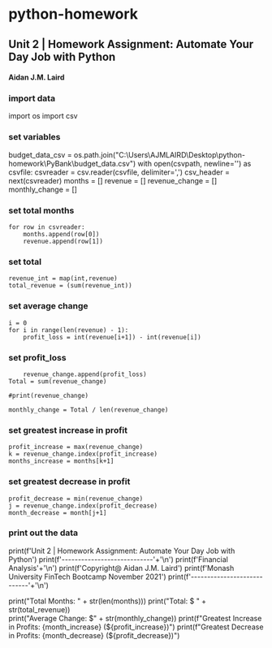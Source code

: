 # python-homework
## Unit 2 | Homework Assignment: Automate Your Day Job with Python
#### Aidan J.M. Laird

### import data

import os
import csv 

### set variables

budget_data_csv = os.path.join("C:\\Users\\AJMLAIRD\\Desktop\\python-homework\\PyBank\\budget_data.csv")
with open(csvpath, newline='') as csvfile:
    csvreader = csv.reader(csvfile, delimiter=',')
    csv_header = next(csvreader)
    months = []
    revenue = []
    revenue_change = []
    monthly_change = []
    
              

### set total months 

    for row in csvreader:
        months.append(row[0])
        revenue.append(row[1])

    
### set total 

    revenue_int = map(int,revenue)
    total_revenue = (sum(revenue_int))

### set average change

    i = 0
    for i in range(len(revenue) - 1):
        profit_loss = int(revenue[i+1]) - int(revenue[i])
        
### set profit_loss

        revenue_change.append(profit_loss)
    Total = sum(revenue_change)
    
    #print(revenue_change)
    
    monthly_change = Total / len(revenue_change)
    
    
### set greatest increase in profit

    profit_increase = max(revenue_change)
    k = revenue_change.index(profit_increase)
    months_increase = months[k+1]
    
### set greatest decrease in profit

    profit_decrease = min(revenue_change)
    j = revenue_change.index(profit_decrease)
    month_decrease = month[j+1]


### print out the data 

print(f'Unit 2 | Homework Assignment: Automate Your Day Job with Python')
print(f'----------------------------'+'\n')
print(f'Financial Analysis'+'\n')
print(f'Copyright@ Aidan J.M. Laird')
print(f'Monash University FinTech Bootcamp November 2021')
print(f'----------------------------'+'\n')

print("Total Months: " + str(len(months)))
print("Total: $ " + str(total_revenue))     
print("Average Change: $" + str(monthly_change))
print(f"Greatest Increase in Profits: {month_increase} (${profit_increase})")
print(f"Greatest Decrease in Profits: {month_decrease} (${profit_decrease})")


